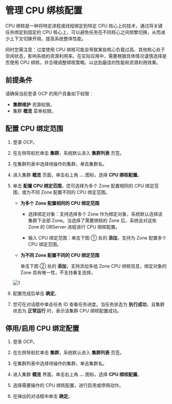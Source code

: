 # 管理 CPU 绑核配置

CPU 绑核是一种将特定进程或线程绑定到特定 CPU 核心上的技术，通过将关键任务绑定到固定的 CPU 核心上，可以避免任务在不同核心之间频繁切换，从而减少上下文切换开销，提高系统整体性能。

同时您需注意：过度使用 CPU 绑核可能会导致某些核心负载过高、其他核心处于空闲状态，影响系统的资源利用率。在实际应用中，需要根据具体情况谨慎选择是否使用 CPU 绑核，并合理调整绑核策略，以达到最佳的性能和资源利用效果。

## 前提条件

请确保当前登录 OCP 的用户具备如下权限：

* **集群维护** 资源权限。
* 集群 **概览** 菜单权限。

## 配置 CPU 绑定范围

1. 登录 OCP。

2. 在左侧导航栏单击 **集群**，系统默认进入 **集群列表** 页签。

3. 在集群列表中选择待操作的集群，单击集群名。

4. 进入集群 **概览** 页面，单击右上角 **...** 图标，选择 **CPU 绑核配置**。

5. 单击 **配置 CPU 绑定范围**，您可选择为多个 Zone 配置相同的 CPU 绑定范围，或为不同 Zone 配置不同的 CPU 绑定范围。

   * **为多个 Zone 配置相同的 CPU 绑定范围**

     * 选择绑定对象：支持选择多个 Zone 作为绑定对象，系统默认选择该集群下全部 Zone。当选择了需要绑核的 Zone 后，系统会对这些 Zone 的 OBServer 进程进行 CPU 绑核配置。

     * 输入 CPU 绑定范围：单击下图 ① 处的 **添加**，支持为 Zone 配置多个 CPU 绑定范围。

   * **为不同 Zone 配置不同的 CPU 绑定范围**

     单击下图 ② 处的 **添加**，支持添加多组 Zone CPU 绑核信息，绑定对象的 Zone 具有唯一性，不支持重复选择。

    ![1](https://obbusiness-private.oss-cn-shanghai.aliyuncs.com/doc/img/ocp/432/%E7%BB%91%E6%A0%B8.png)

6. 配置完成后单击 **确定**。

7. 您可在对话框中单击任务 ID 查看任务进度。当任务状态为 **执行成功**，且集群状态为 **正常运行** 时，表示该集群 CPU 绑核配置成功。

## 停用/启用 CPU 绑定配置

1. 登录 OCP。

2. 在左侧导航栏单击 **集群**，系统默认进入 **集群列表** 页签。

3. 在集群列表中选择待操作的集群，单击集群名。

4. 进入集群 **概览** 界面，单击右上角 **...** 图标，选择 **CPU 绑核配置**。

5. 选择需要操作的 CPU 绑核配置，进行启用或停用动作。

6. 在弹出的对话框中单击 **确定**。
